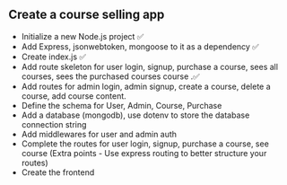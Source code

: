 ## Create a course selling app

 - Initialize a new Node.js project ✅
 - Add Express, jsonwebtoken, mongoose to it as a dependency  ✅
 - Create index.js ✅
 - Add route skeleton for user login, signup, purchase a course, sees all courses, sees the purchased courses course .✅
 - Add routes for admin login, admin signup, create a course, delete a course, add course content.
 - Define the schema for User, Admin, Course, Purchase
 - Add a database (mongodb), use dotenv to store the database connection string
 - Add middlewares for user and admin auth
 - Complete the routes for user login, signup, purchase a course, see course (Extra points - Use express routing to better structure your routes)
 - Create the frontend